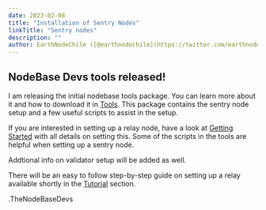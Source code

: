 ```yaml
---
date: 2023-02-08
title: "Installation of Sentry Nodes"
linkTitle: "Sentry nodes"
description: ""
author: EarthNodeChile ([@earthnodechile](https://twitter.com/earthnodechile))
---
```



## NodeBase Devs tools released!

I am releasing the initial nodebase tools package. You can learn more about it and how to download it in [Tools](/docs/tools).
This package contains the sentry node setup and a few useful 
scripts to assist in the setup.

If you are interested in setting up a relay node, have a look at [Getting Started](/docs/getting-started) with all details on setting this. Some of the scripts in the tools are helpful when setting up a sentry node.

Addtional info on validator setup will be added as well.

There will be an easy to follow step-by-step guide on setting up a relay available shortly in the [Tutorial](/docs/tuturial) section. 

.TheNodeBaseDevs
